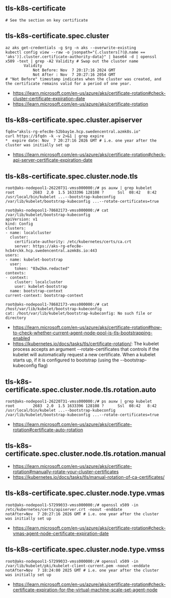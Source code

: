 ## tls-k8s-certificate

```
# See the section on key certificate
```

## tls-k8s-certificate.spec.cluster

```
az aks get-credentials -g $rg -n aks --overwrite-existing
kubectl config view --raw -o jsonpath="{.clusters[?(@.name == 'aks')].cluster.certificate-authority-data}" | base64 -d | openssl x509 -text | grep -A2 Validity # Swap out the cluster name
        Validity
            Not Before: Nov  7 20:17:16 2024 GMT
            Not After : Nov  7 20:27:16 2054 GMT
# "Not Before" timestamp indicates when the cluster was created, and the certificate remains valid for a period of one year.
```

- https://learn.microsoft.com/en-us/azure/aks/certificate-rotation#check-cluster-certificate-expiration-date
- https://learn.microsoft.com/en-us/azure/aks/certificate-rotation

## tls-k8s-certificate.spec.cluster.apiserver
```
fqdn="aksls-rg-efec8e-52bbay1e.hcp.swedencentral.azmk8s.io"
curl https://$fqdn -k -v 2>&1 | grep expire
*  expire date: Nov  7 20:27:16 2026 GMT # i.e. one year after the cluster was initially set up
```

- https://learn.microsoft.com/en-us/azure/aks/certificate-rotation#check-api-server-certificate-expiration-date
  
## tls-k8s-certificate.spec.cluster.node.tls

```
root@aks-nodepool1-26220731-vmss000000:/# ps auxw | grep kubelet
root        2683  2.0  1.5 1633396 128108 ?      Ssl  08:42   8:42 /usr/local/bin/kubelet ...--bootstrap-kubeconfig /var/lib/kubelet/bootstrap-kubeconfig ...--rotate-certificates=true

root@aks-nodepool1-78682173-vmss000000:/# cat /var/lib/kubelet/bootstrap-kubeconfig
apiVersion: v1
kind: Config
clusters:
- name: localcluster
  cluster:
    certificate-authority: /etc/kubernetes/certs/ca.crt
    server: https://aks-rg-efec8e-hcb4rckk.hcp.swedencentral.azmk8s.io:443
users:
- name: kubelet-bootstrap
  user:
    token: "03w2km.redacted"
contexts:
- context:
    cluster: localcluster
    user: kubelet-bootstrap
  name: bootstrap-context
current-context: bootstrap-context

root@aks-nodepool1-78682173-vmss000000:/# cat /host/var/lib/kubelet/bootstrap-kubeconfig
cat: /host/var/lib/kubelet/bootstrap-kubeconfig: No such file or directory
```

- https://learn.microsoft.com/en-us/azure/aks/certificate-rotation#how-to-check-whether-current-agent-node-pool-is-tls-bootstrapping-enabled
- https://kubernetes.io/docs/tasks/tls/certificate-rotation/: The kubelet process accepts an argument --rotate-certificates that controls if the kubelet will automatically request a new certificate. When a kubelet starts up, if it is configured to bootstrap (using the --bootstrap-kubeconfig flag)

## tls-k8s-certificate.spec.cluster.node.tls.rotation.auto

```
root@aks-nodepool1-26220731-vmss000000:/# ps auxw | grep kubelet
root        2683  2.0  1.5 1633396 128108 ?      Ssl  08:42   8:42 /usr/local/bin/kubelet ...--bootstrap-kubeconfig /var/lib/kubelet/bootstrap-kubeconfig ...--rotate-certificates=true
```

- https://learn.microsoft.com/en-us/azure/aks/certificate-rotation#certificate-auto-rotation

## tls-k8s-certificate.spec.cluster.node.tls.rotation.manual

- https://learn.microsoft.com/en-us/azure/aks/certificate-rotation#manually-rotate-your-cluster-certificates
- https://kubernetes.io/docs/tasks/tls/manual-rotation-of-ca-certificates/

## tls-k8s-certificate.spec.cluster.node.type.vmas

```
root@aks-nodepool1-57299033-vmss000000:/# openssl x509 -in /etc/kubernetes/certs/apiserver.crt -noout -enddate
notAfter=Nov  7 20:27:16 2026 GMT # i.e. one year after the cluster was initially set up
```

- https://learn.microsoft.com/en-us/azure/aks/certificate-rotation#check-vmas-agent-node-certificate-expiration-date

## tls-k8s-certificate.spec.cluster.node.type.vmss

```
root@aks-nodepool1-57299033-vmss000000:/# openssl x509 -in  /var/lib/kubelet/pki/kubelet-client-current.pem -noout -enddate
notAfter=Nov  7 18:24:00 2025 GMT # i.e. one year after the cluster was initially set up
```

- https://learn.microsoft.com/en-us/azure/aks/certificate-rotation#check-certificate-expiration-for-the-virtual-machine-scale-set-agent-node
